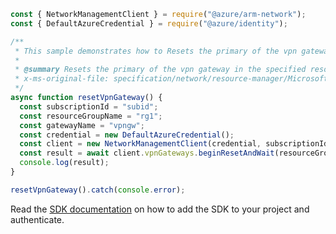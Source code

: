 ```javascript
const { NetworkManagementClient } = require("@azure/arm-network");
const { DefaultAzureCredential } = require("@azure/identity");

/**
 * This sample demonstrates how to Resets the primary of the vpn gateway in the specified resource group.
 *
 * @summary Resets the primary of the vpn gateway in the specified resource group.
 * x-ms-original-file: specification/network/resource-manager/Microsoft.Network/stable/2021-08-01/examples/VpnGatewayReset.json
 */
async function resetVpnGateway() {
  const subscriptionId = "subid";
  const resourceGroupName = "rg1";
  const gatewayName = "vpngw";
  const credential = new DefaultAzureCredential();
  const client = new NetworkManagementClient(credential, subscriptionId);
  const result = await client.vpnGateways.beginResetAndWait(resourceGroupName, gatewayName);
  console.log(result);
}

resetVpnGateway().catch(console.error);
```

Read the [SDK documentation](https://github.com/Azure/azure-sdk-for-js/blob/%40azure%2Farm-network_28.0.0/sdk/network/arm-network/README.md) on how to add the SDK to your project and authenticate.
